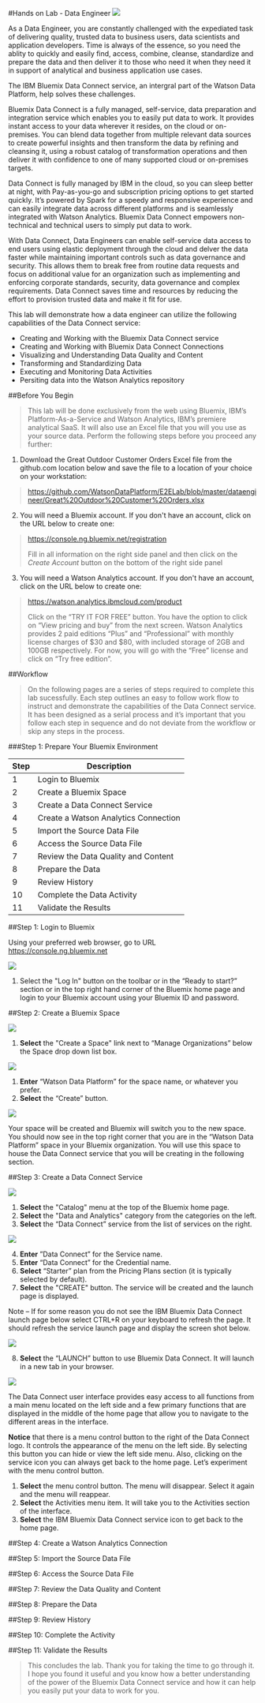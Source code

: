 #Hands on Lab - Data Engineer
[<img src="https://github.com/ibmdataworks/datafirst/raw/master/datascientist/media/DEE2E.png">](https://github.com/ibmdataworks/datafirst/tree/master/dataengineer)

As a Data Engineer, you are constantly challenged with the expediated task of delivering quality, trusted data to business users, data scientists and application developers. Time is always of the essence, so you need the ablity to quickly and easily find, access, combine, cleanse, standardize and prepare the data and then deliver it to those who need it when they need it in support of analytical and business application use cases. 

The IBM Bluemix Data Connect service, an intergral part of the Watson Data Platform, help solves these challenges.

Bluemix Data Connect is a fully managed, self-service, data preparation and integration service which enables you to easily put data to work. It provides instant access to your data wherever it resides, on the cloud or on-premises. You can blend data together from multiple relevant data sources to create powerful insights and then transform the data by refining and cleansing it, using a robust catalog of transformation operations and then deliver it with confidence to one of many supported cloud or on-premises targets.

Data Connect is fully managed by IBM in the cloud, so you can sleep better at night, with Pay-as-you-go and subscription pricing options to get started quickly. It’s powered by Spark for a speedy and responsive experience and can easily integrate data across different platforms and is seamlessly integrated with Watson Analytics. Bluemix Data Connect empowers non-technical and technical users to simply put data to work.

With Data Connect, Data Engineers can enable self-service data access to end users using elastic deployment through the cloud and delver the data faster while maintaining important controls such as data governance and security. This allows them to break free from routine data requests and focus on additional value for an organization such as implementing and enforcing corporate standards, security, data governance and complex requirements. Data Connect saves time and resources by reducing the effort to provision trusted data and make it fit for use.

This lab will demonstrate how a data engineer can utilize the following capabilities of the Data Connect service: 

* Creating and Working with the Bluemix Data Connect service
*	Creating and Working with Bluemix Data Connect Connections
*	Visualizing and Understanding Data Quality and Content
*	Transforming and Standardizing Data
*	Executing and Monitoring Data Activities
* Persiting data into the Watson Analytics repository

##Before You Begin

> This lab will be done exclusively from the web using Bluemix, IBM’s Platform-As-a-Service and Watson Analytics, IBM’s premiere analytical SaaS. It will also use an Excel file that you will you use as your source data. Perform the following steps before you proceed any further:

1. Download the Great Outdoor Customer Orders Excel file from the github.com location below and save the file to a location of your choice on your workstation:

 > https://github.com/WatsonDataPlatform/E2ELab/blob/master/dataengineer/Great%20Outdoor%20Customer%20Orders.xlsx

2. You will need a Bluemix account. If you don't have an account, click on the URL below to create one:

  > https://console.ng.bluemix.net/registration
  >
  > Fill in all information on the right side panel and then click on the *Create Account* button on the bottom of the right side panel

3. You will need a Watson Analytics account. If you don't have an account, click on the URL below to create one:

  > https://watson.analytics.ibmcloud.com/product
  >
  > Click on the “TRY IT FOR FREE” button. You have the option to click on “View pricing and buy” from the next screen. Watson Analytics provides 2 paid editions “Plus” and “Professional” with monthly license charges of $30 and $80, with included storage of 2GB and 100GB respectively. For now, you will go with the “Free” license and click on “Try free edition”.

##Workflow

> On the following pages are a series of steps required to complete this lab sucessfully. Each step outlines an easy to follow work flow to instruct and demonstrate the capabilities of the Data Connect service. It has been designed as a serial process and it’s important that you follow each step in sequence and do not deviate from the workflow or skip any steps in the process.

###Step 1: Prepare Your Bluemix Environment

Step | Description
------------ | -------------
1 | Login to Bluemix
2	| Create a Bluemix Space
3	| Create a Data Connect Service
4	| Create a Watson Analytics Connection
5	| Import the Source Data File
6	| Access the Source Data File
7	| Review the Data Quality and Content
8	| Prepare the Data
9	| Review History
10| Complete the Data Activity
11| Validate the Results

##Step 1: Login to Bluemix

Using your preferred web browser, go to URL https://console.ng.bluemix.net 

  <img src="./media/Step1-image-1.png"/>

1. Select the "Log In" button on the toolbar or in the “Ready to start?” section or in the top right hand corner of the Bluemix home page and login to your Bluemix account using your Bluemix ID and password.

##Step 2: Create a Bluemix Space

  <img src="./media/Step2-image-1.png"/> 

1. **Select** the "Create a Space" link next to “Manage Organizations” below the Space drop down list box.

  <img src="./media/Step2-image-2.png"/>

1.	**Enter** “Watson Data Platform” for the space name, or whatever you prefer.
1. **Select** the “Create” button.

  <img src="./media/Step2-image-3.png"/>

Your space will be created and Bluemix will switch you to the new space. You should now see in the top right corner that you are in the “Watson Data Platform” space in your Bluemix organization. You will use this space to house the Data Connect service that you will be creating in the following section.

##Step 3: Create a Data Connect Service

  <img src="./media/Step3-image-1.png"/>
 
1. **Select** the "Catalog" menu at the top of the Bluemix home page.
2. **Select** the "Data and Analytics" category from the categories on the left.
3. **Select** the “Data Connect” service from the list of services on the right.

  <img src="./media/Step3-image-2.png"/>

4.	**Enter** ”Data Connect” for the Service name.
5.	**Enter** “Data Connect” for the Credential name.
6.	**Select** “Starter” plan from the Pricing Plans section (it is typically selected by default).
7.	**Select** the "CREATE" button. The service will be created and the launch page is displayed.

Note – If for some reason you do not see the IBM Bluemix Data Connect launch page below select CTRL+R on your keyboard to refresh the page. It should refresh the service launch page and display the screen shot below.

  <img src="./media/Step3-image-3.png"/>

8.	**Select** the “LAUNCH” button to use Bluemix Data Connect. It will launch in a new tab in your browser.

  <img src="./media/Step3-image-4.png"/>

The Data Connect user interface provides easy access to all functions from a main menu located on the left side and a few primary functions that are displayed in the middle of the home page that allow you to navigate to the different areas in the interface.

**Notice** that there is a menu control button to the right of the Data Connect logo. It controls the appearance of the menu on the left side. By selecting this button you can hide or view the left side menu. Also, clicking on the service icon you can always get back to the home page. Let’s experiment with the menu control button.

1. **Select** the menu control button. The menu will disappear. Select it again and the menu will reappear.
1.	**Select** the Activities menu item. It will take you to the Activities section of the interface.
1.	**Select** the IBM Bluemix Data Connect service icon to get back to the home page.

##Step 4: Create a Watson Analytics Connection

##Step 5: Import the Source Data File

##Step 6: Access the Source Data File

##Step 7: Review the Data Quality and Content

##Step 8: Prepare the Data

##Step 9: Review History

##Step 10: Complete the Activity

##Step 11: Validate the Results


>This concludes the lab. Thank you for taking the time to go through it. I hope you found it useful and you know how a better understanding of the power of the Bluemix Data Connect service and how it can help you easily put your data to work for you.
